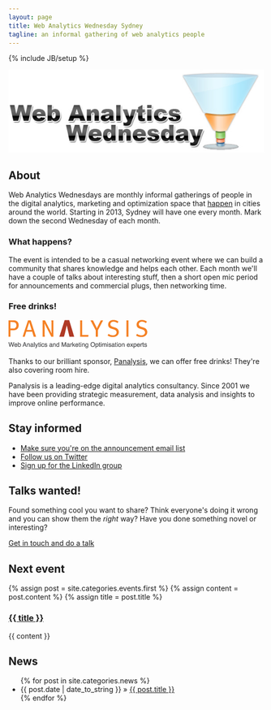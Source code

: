 ```yaml
---
layout: page
title: Web Analytics Wednesday Sydney
tagline: an informal gathering of web analytics people
---
```

{% include JB/setup %}

<img src="assets/Web_Analytics_Wednesday_-_LOGO_COLOR.jpg" class="pull-right" />

## About

Web Analytics Wednesdays are monthly informal gatherings of people in the digital analytics,
marketing and optimization space that
[happen](http://www.webanalyticsdemystified.com/wednesday/) in cities around the world.
Starting in 2013, Sydney will have one every month. Mark down the second Wednesday of each
month.

### What happens?

The event is intended to be a casual networking event where we can build a community
that shares knowledge and helps each other. Each month we'll have a couple of talks
about interesting stuff, then a short open mic period for announcements and commercial
plugs, then networking time.

### Free drinks!

[<img src="assets/panalysis-logo.gif" class="pull-right" />](http://www.panalysis.com/)

Thanks to our brilliant sponsor, 
[Panalysis](http://www.panalysis.com/), we can offer free drinks! They're
also covering room hire.

Panalysis is a leading-edge digital analytics consultancy. Since 2001 we have been providing strategic measurement, data analysis and insights to improve online performance.

## Stay informed

* [Make sure you're on the announcement email list](http://eepurl.com/rVKLr "Annoucement list")
* [Follow us on Twitter](https://twitter.com/WAWSydney "WAWSydney Twitter")
* [Sign up for the LinkedIn group](http://www.linkedin.com/groups?home=&gid=4903479&trk=anet_ug_hm)

## Talks wanted!

Found something cool you want to share? Think everyone's doing it wrong and you can
show them the _right_ way? Have you done something novel or interesting?

[Get in touch and do a talk](mailto:simon@simonrumble.com)

## Next event

{% assign post = site.categories.events.first %}
{% assign content = post.content %}
{% assign title = post.title %}

<div class="offset1">
<h3><a href="{{ post.url }}">{{ title }}</a></h3>
{{ content }}
</div>

## News

<ul class="posts">
  {% for post in site.categories.news %}
    <li><span>{{ post.date | date_to_string }}</span> &raquo; <a href="{{ BASE_PATH }}{{ post.url }}">{{ post.title }}</a></li>
  {% endfor %}
</ul>


